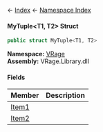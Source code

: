 ← [Index](Api-Index) ← [Namespace Index](Namespace-Index)

#### MyTuple&lt;T1, T2&gt; Struct

```csharp
public struct MyTuple<T1, T2>
```

**Namespace:** [VRage](VRage)  
**Assembly:** VRage.Library.dll

#### Fields

|Member|Description|
|---|---|
|[Item1](VRage.MyTuple`2.Item1)||
|[Item2](VRage.MyTuple`2.Item2)||

